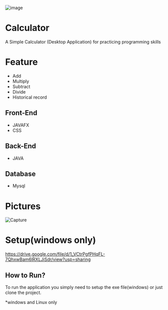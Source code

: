 ![image](https://github.com/user-attachments/assets/0ffda237-8504-4a7f-9021-e0f42b50be41)

# Calculator
A Simple Calculator (Desktop Application) for practicing programming skills



# Feature
* Add
* Multiply
* Subtract
* Divide
* Historical record 


## Front-End
 * JAVAFX
 *  CSS

## Back-End
 * JAVA

## Database
 * Mysql


# Pictures
 ![Capture](https://github.com/BoscoChu/calculator/assets/133321529/111afadb-effd-4b55-b648-ee9126cb3b44)
 


# Setup(windows only)
https://drive.google.com/file/d/1_VCtrPgfPHqFL-7QhxwBam6lRXLJiSdr/view?usp=sharing


## How to Run?

To run the application you simply need to setup the exe file(windows) or just clone the project.

*windows and Linux only



